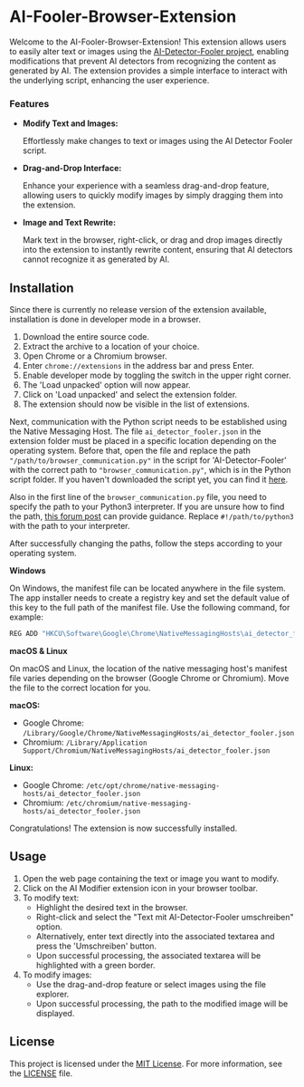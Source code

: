 # AI-Fooler-Browser-Extension

Welcome to the AI-Fooler-Browser-Extension! 
This extension allows users to easily alter text or images using the [AI-Detector-Fooler project](https://gitlab.uni-hannover.de/informaticup-2024/gruppe-7/ai-dector-fooler),
enabling modifications that prevent AI detectors from recognizing the content as generated by AI.
The extension provides a simple interface to interact with the underlying script, enhancing the user experience.

### Features

- **Modify Text and Images:**

  Effortlessly make changes to text or images using the AI Detector Fooler script.

- **Drag-and-Drop Interface:**
  
  Enhance your experience with a seamless drag-and-drop feature, allowing users to quickly modify images by simply dragging them into the extension.

- **Image and Text Rewrite:**

  Mark text in the browser, right-click, or drag and drop images directly into the extension to instantly rewrite content, ensuring that AI detectors cannot recognize it as generated by AI.


## Installation
Since there is currently no release version of the extension available, installation is done in developer mode in a browser.

1. Download the entire source code.
2. Extract the archive to a location of your choice.
3. Open Chrome or a Chromium browser.
4. Enter `chrome://extensions` in the address bar and press Enter.
5. Enable developer mode by toggling the switch in the upper right corner.
6. The 'Load unpacked' option will now appear.
7. Click on 'Load unpacked' and select the extension folder.
8. The extension should now be visible in the list of extensions.


Next, communication with the Python script needs to be established using the Native Messaging Host.
The file `ai_detector_fooler.json` in the extension folder must be placed in a specific location depending on the operating system.
Before that, open the file and replace the path `"/path/to/browser_communication.py"` in the script for 'AI-Detector-Fooler'
with the correct path to `"browser_communication.py"`, which is in the Python script folder. If you haven't downloaded the script yet,
you can find it [here](https://gitlab.uni-hannover.de/informaticup-2024/gruppe-7/ai-dector-fooler).

Also in the first line of the `browser_communication.py` file, you need to specify the path to your Python3 interpreter. If you are unsure how to find the path, [this forum post](https://stackoverflow.com/questions/2589711/find-full-path-of-the-python-interpreter) can provide guidance.
Replace `#!/path/to/python3` with the path to your interpreter.

After successfully changing the paths, follow the steps according to your operating system.

**Windows**

On Windows, the manifest file can be located anywhere in the file system. The app installer needs to create a registry key and set the default value of this key to the full path of the manifest file. Use the following command, for example:
```bash
REG ADD "HKCU\Software\Google\Chrome\NativeMessagingHosts\ai_detector_fooler" /ve /t REG_SZ /d "C:\path\to\ai_detector_fooler.json" /f
```
**macOS & Linux**

On macOS and Linux, the location of the native messaging host's manifest file varies depending on the browser (Google Chrome or Chromium). Move the file to the correct location for you.

**macOS:**
- Google Chrome: `/Library/Google/Chrome/NativeMessagingHosts/ai_detector_fooler.json`
- Chromium: `/Library/Application Support/Chromium/NativeMessagingHosts/ai_detector_fooler.json`

**Linux:**
- Google Chrome: `/etc/opt/chrome/native-messaging-hosts/ai_detector_fooler.json`
- Chromium: `/etc/chromium/native-messaging-hosts/ai_detector_fooler.json`

Congratulations! The extension is now successfully installed.

## Usage

1. Open the web page containing the text or image you want to modify.
2. Click on the AI Modifier extension icon in your browser toolbar.
3. To modify text:
    - Highlight the desired text in the browser.
    - Right-click and select the "Text mit AI-Detector-Fooler umschreiben" option.
    - Alternatively, enter text directly into the associated textarea and press the 'Umschreiben' button.
    - Upon successful processing, the associated textarea will be highlighted with a green border.
4. To modify images:
    - Use the drag-and-drop feature or select images using the file explorer.
    - Upon successful processing, the path to the modified image will be displayed.

## License

This project is licensed under the [MIT License](LICENSE). 
For more information, see the [LICENSE](LICENSE) file.


